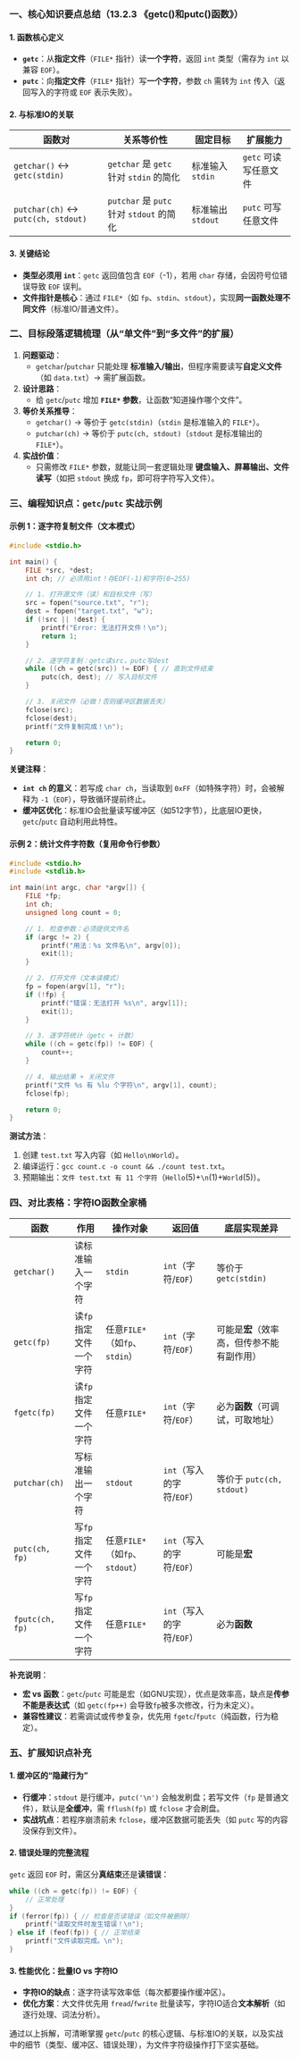### 一、核心知识要点总结（13.2.3 《getc()和putc()函数》）  
#### 1. 函数核心定义  
- **`getc`**：从**指定文件**（`FILE*` 指针）读**一个字符**，返回 `int` 类型（需存为 `int` 以兼容 `EOF`）。  
- **`putc`**：向**指定文件**（`FILE*` 指针）写**一个字符**，参数 `ch` 需转为 `int` 传入（返回写入的字符或 `EOF` 表示失败）。  


#### 2. 与标准IO的关联  
| **函数对**       | 关系等价性                          | 固定目标           | 扩展能力               |  
|------------------|-------------------------------------|--------------------|------------------------|  
| `getchar()` ↔ `getc(stdin)` | `getchar` 是 `getc` 针对 `stdin` 的简化 | 标准输入 `stdin`   | `getc` 可读写任意文件  |  
| `putchar(ch)` ↔ `putc(ch, stdout)` | `putchar` 是 `putc` 针对 `stdout` 的简化 | 标准输出 `stdout`  | `putc` 可写任意文件    |  


#### 3. 关键结论  
- **类型必须用 `int`**：`getc` 返回值包含 `EOF`（-1），若用 `char` 存储，会因符号位错误导致 `EOF` 误判。  
- **文件指针是核心**：通过 `FILE*`（如 `fp`、`stdin`、`stdout`），实现**同一函数处理不同文件**（标准IO/普通文件）。  




### 二、目标段落逻辑梳理（从“单文件”到“多文件”的扩展）  
1. **问题驱动**：  
   - `getchar`/`putchar` 只能处理 **标准输入/输出**，但程序需要读写**自定义文件**（如 `data.txt`）→ 需扩展函数。  
2. **设计思路**：  
   - 给 `getc`/`putc` 增加 **`FILE*` 参数**，让函数“知道操作哪个文件”。  
3. **等价关系推导**：  
   - `getchar()` → 等价于 `getc(stdin)`（`stdin` 是标准输入的 `FILE*`）。  
   - `putchar(ch)` → 等价于 `putc(ch, stdout)`（`stdout` 是标准输出的 `FILE*`）。  
4. **实战价值**：  
   - 只需修改 `FILE*` 参数，就能让同一套逻辑处理 **键盘输入、屏幕输出、文件读写**（如把 `stdout` 换成 `fp`，即可将字符写入文件）。  




### 三、编程知识点：`getc`/`putc` 实战示例  
#### 示例 1：逐字符复制文件（文本模式）  
```c
#include <stdio.h>

int main() {
    FILE *src, *dest;
    int ch; // 必须用int！存EOF(-1)和字符(0~255)

    // 1. 打开源文件（读）和目标文件（写）
    src = fopen("source.txt", "r");
    dest = fopen("target.txt", "w");
    if (!src || !dest) {
        printf("Error: 无法打开文件！\n");
        return 1;
    }

    // 2. 逐字符复制：getc读src，putc写dest
    while ((ch = getc(src)) != EOF) { // 直到文件结束
        putc(ch, dest); // 写入目标文件
    }

    // 3. 关闭文件（必做！否则缓冲区数据丢失）
    fclose(src);
    fclose(dest);
    printf("文件复制完成！\n");

    return 0;
}
```  
**关键注释**：  
- **`int ch` 的意义**：若写成 `char ch`，当读取到 `0xFF`（如特殊字符）时，会被解释为 `-1`（`EOF`），导致循环提前终止。  
- **缓冲区优化**：标准IO会批量读写缓冲区（如512字节），比底层IO更快，`getc`/`putc` 自动利用此特性。  


#### 示例 2：统计文件字符数（复用命令行参数）  
```c
#include <stdio.h>
#include <stdlib.h>

int main(int argc, char *argv[]) {
    FILE *fp;
    int ch;
    unsigned long count = 0;

    // 1. 检查参数：必须提供文件名
    if (argc != 2) {
        printf("用法：%s 文件名\n", argv[0]);
        exit(1);
    }

    // 2. 打开文件（文本读模式）
    fp = fopen(argv[1], "r");
    if (!fp) {
        printf("错误：无法打开 %s\n", argv[1]);
        exit(1);
    }

    // 3. 逐字符统计（getc + 计数）
    while ((ch = getc(fp)) != EOF) {
        count++;
    }

    // 4. 输出结果 + 关闭文件
    printf("文件 %s 有 %lu 个字符\n", argv[1], count);
    fclose(fp);

    return 0;
}
```  
**测试方法**：  
1. 创建 `test.txt` 写入内容（如 `Hello\nWorld`）。  
2. 编译运行：`gcc count.c -o count && ./count test.txt`。  
3. 预期输出：`文件 test.txt 有 11 个字符`（`Hello`(5)+`\n`(1)+`World`(5)）。  




### 四、对比表格：字符IO函数全家桶  
| **函数**       | 作用                  | 操作对象           | 返回值               | 底层实现差异          |  
|----------------|-----------------------|--------------------|----------------------|-----------------------|  
| `getchar()`    | 读标准输入一个字符    | `stdin`            | `int`（字符/`EOF`）  | 等价于 `getc(stdin)`  |  
| `getc(fp)`     | 读`fp`指定文件一个字符| 任意`FILE*`（如`fp`、`stdin`） | `int`（字符/`EOF`）  | 可能是**宏**（效率高，但传参不能有副作用） |  
| `fgetc(fp)`    | 读`fp`指定文件一个字符| 任意`FILE*`        | `int`（字符/`EOF`）  | 必为**函数**（可调试，可取地址） |  
| `putchar(ch)`  | 写标准输出一个字符    | `stdout`           | `int`（写入的字符/`EOF`） | 等价于 `putc(ch, stdout)` |  
| `putc(ch, fp)` | 写`fp`指定文件一个字符| 任意`FILE*`（如`fp`、`stdout`） | `int`（写入的字符/`EOF`） | 可能是**宏**          |  
| `fputc(ch, fp)`| 写`fp`指定文件一个字符| 任意`FILE*`        | `int`（写入的字符/`EOF`） | 必为**函数**          |  

**补充说明**：  
- **宏 vs 函数**：`getc`/`putc` 可能是宏（如GNU实现），优点是效率高，缺点是**传参不能是表达式**（如 `getc(fp++)` 会导致`fp`被多次修改，行为未定义）。  
- **兼容性建议**：若需调试或传参复杂，优先用 `fgetc`/`fputc`（纯函数，行为稳定）。  




### 五、扩展知识点补充  
#### 1. 缓冲区的“隐藏行为”  
- **行缓冲**：`stdout` 是行缓冲，`putc('\n')` 会触发刷盘；若写文件（`fp` 是普通文件），默认是**全缓冲**，需 `fflush(fp)` 或 `fclose` 才会刷盘。  
- **实战坑点**：若程序崩溃前未 `fclose`，缓冲区数据可能丢失（如 `putc` 写的内容没保存到文件）。  


#### 2. 错误处理的完整流程  
`getc` 返回 `EOF` 时，需区分**真结束**还是**读错误**：  
```c
while ((ch = getc(fp)) != EOF) {
    // 正常处理
}
if (ferror(fp)) { // 检查是否读错误（如文件被删除）
    printf("读取文件时发生错误！\n");
} else if (feof(fp)) { // 正常结束
    printf("文件读取完成。\n");
}
```  


#### 3. 性能优化：批量IO vs 字符IO  
- **字符IO的缺点**：逐字符读写效率低（每次都要操作缓冲区）。  
- **优化方案**：大文件优先用 `fread`/`fwrite` 批量读写，字符IO适合**文本解析**（如逐行处理、词法分析）。  




通过以上拆解，可清晰掌握 `getc`/`putc` 的核心逻辑、与标准IO的关联，以及实战中的细节（类型、缓冲区、错误处理），为文件字符级操作打下坚实基础。